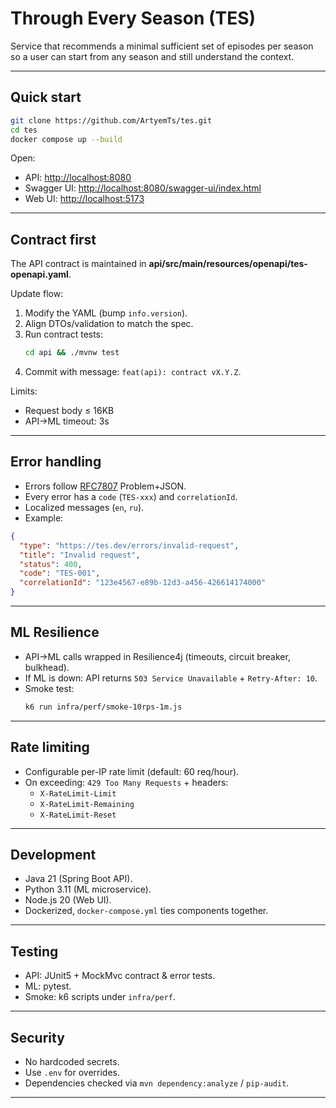 # Through Every Season (TES)

Service that recommends a minimal sufficient set of episodes per season so a user can start from any season and still understand the context.

---

## Quick start

```bash
git clone https://github.com/ArtyemTs/tes.git
cd tes
docker compose up --build
```

Open:
- API: <http://localhost:8080>
- Swagger UI: <http://localhost:8080/swagger-ui/index.html>
- Web UI: <http://localhost:5173>

---

## Contract first

The API contract is maintained in **api/src/main/resources/openapi/tes-openapi.yaml**.

Update flow:
1. Modify the YAML (bump `info.version`).
2. Align DTOs/validation to match the spec.
3. Run contract tests:
   ```bash
   cd api && ./mvnw test
   ```
4. Commit with message: `feat(api): contract vX.Y.Z`.

Limits:
- Request body ≤ 16KB
- API→ML timeout: 3s

---

## Error handling

- Errors follow [RFC7807](https://datatracker.ietf.org/doc/html/rfc7807) Problem+JSON.
- Every error has a `code` (`TES-xxx`) and `correlationId`.
- Localized messages (`en`, `ru`).
- Example:
```json
{
  "type": "https://tes.dev/errors/invalid-request",
  "title": "Invalid request",
  "status": 400,
  "code": "TES-001",
  "correlationId": "123e4567-e89b-12d3-a456-426614174000"
}
```

---

## ML Resilience

- API→ML calls wrapped in Resilience4j (timeouts, circuit breaker, bulkhead).
- If ML is down: API returns `503 Service Unavailable` + `Retry-After: 10`.
- Smoke test:
  ```bash
  k6 run infra/perf/smoke-10rps-1m.js
  ```

---

## Rate limiting

- Configurable per-IP rate limit (default: 60 req/hour).
- On exceeding: `429 Too Many Requests` + headers:
  - `X-RateLimit-Limit`
  - `X-RateLimit-Remaining`
  - `X-RateLimit-Reset`

---

## Development

- Java 21 (Spring Boot API).
- Python 3.11 (ML microservice).
- Node.js 20 (Web UI).
- Dockerized, `docker-compose.yml` ties components together.

---

## Testing

- API: JUnit5 + MockMvc contract & error tests.
- ML: pytest.
- Smoke: k6 scripts under `infra/perf`.

---

## Security

- No hardcoded secrets.
- Use `.env` for overrides.
- Dependencies checked via `mvn dependency:analyze` / `pip-audit`.

---
